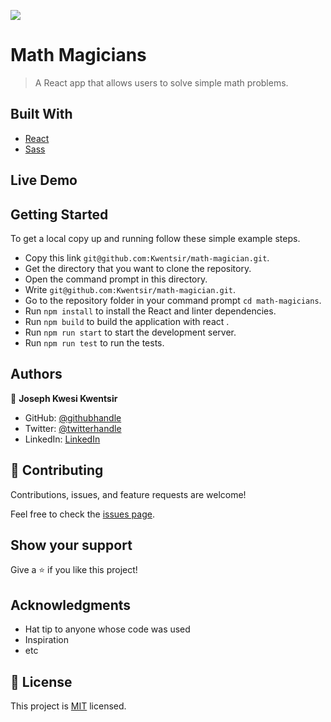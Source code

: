 ![](https://img.shields.io/badge/Microverse-blueviolet)

# Math Magicians

> A React app that allows users to solve simple math problems.


## Built With

- [React](https://reactjs.org/)
- [Sass](https://sass-lang.com/)

## Live Demo




## Getting Started
To get a local copy up and running follow these simple example steps.

- Copy this link `git@github.com:Kwentsir/math-magician.git`.
- Get the directory that you want to clone the repository.
- Open the command prompt in this directory.
- Write `git@github.com:Kwentsir/math-magician.git`.
- Go to the repository folder in your command prompt `cd math-magicians`.
- Run `npm install` to install the React and linter dependencies.
- Run `npm build` to build the application with react .
- Run `npm run start` to start the development server.
- Run `npm run test` to run the tests.


## Authors

👤 **Joseph Kwesi Kwentsir**

- GitHub: [@githubhandle](https://github.com/kwentsir)
- Twitter: [@twitterhandle](https://twitter.com/jkwentsir)
- LinkedIn: [LinkedIn](https://linkedin.com/in/josephkwentsir)

## 🤝 Contributing

Contributions, issues, and feature requests are welcome!

Feel free to check the [issues page](../../issues/).

## Show your support

Give a ⭐️ if you like this project!

## Acknowledgments

- Hat tip to anyone whose code was used
- Inspiration
- etc

## 📝 License

This project is [MIT](./MIT.md) licensed.